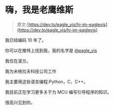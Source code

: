 # 嗨，我是老鹰维斯

> 原文:[https://dev.to/eagle_vis/hi-im-eaglevis](https://dev.to/eagle_vis/hi-im-eaglevis)

我已经编码 10 年了。

你可以在推特上找到我，我的名字是 [@eagle_vis](https://twitter.com/eagle_vis)

我住在波兰。

我为米格拉夫科技公司工作

我主要用这些语言编程:Python，C，C++。

我目前正在学习更多关于为 MCU 编写引导程序的知识。

很高兴见到你。